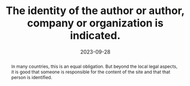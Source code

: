 ---
title: The identity of the author or author, company or organization is indicated.
abstract: In many countries, this is an equal obligation. But beyond the local legal aspects, it is good that someone is responsible for the content of the site and that that person is identified.
categories:
  - Identification
agrege: O4096-E012
opquast: 4 096
indiceebook: "12"
description: Rule 012
before: "011"
weight: "12"
after: "014"
actif: "1"
layout: rules
date: 2023-09-28
tags:
  - Legal
  - Trust
objectif:
  - Allow users to unambiguously identify a physical interlocutor capable of answering questions about the proposed content, or assume responsibility for these contents.
  - Reassure the user by allowing him directly to identify the author or author (in the broadest sense).
  - Limit the risk of defiance.
  - Improve content support by search engines and indexing tools
Meo:
  - The name and address of the publishing house is written in an identified section
  - The name of the publishing house is specified in the OPF file thanks to dc:publisher
  - The name of the publishing house is specified in the ONIX card
Controle:
  - ""
epubcheck: false
ace: false
humancheck: true
ReadiumGoToolkit: null
Source:
  - Opquast
Referentiel:
  - ""
steps:
  - Design
  - Editorial
---